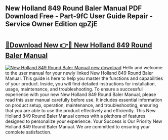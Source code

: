 ## New Holland 849 Round Baler Manual PDF Download Free - Part-9fC User Guide Repair - Service Owner Edition qpZjE

# <h2><a href="http://bc97071.oget.top/?id=New+Holland+849+Round+Baler+Manual">🔗Download New 👉🔴 New Holland 849 Round Baler Manual</a></h2>

[![New Holland 849 Round Baler Manual new download](https://i.imgur.com/5g1atiW.png)](http://bc97071.oget.top/?id=New+Holland+849+Round+Baler+Manual)
Hello and welcome to the user manual for your newly linked New Holland 849 Round Baler Manual. This guide is here to help you master the functions and capabilities of your product. Inside, you will find detailed instructions for installation, usage, maintenance, and troubleshooting. To ensure a successful experience with your new New Holland 849 Round Baler Manual, please read this user manual carefully before use. It includes essential information on product setup, operation, maintenance, and troubleshooting, ensuring that you are able to use the product effectively and efficiently. This New Holland 849 Round Baler Manual comes with a plethora of features designed to personalize your experience. Your Success is Our Priority New Holland 849 Round Baler Manual. We are committed to ensuring your complete satisfaction.
